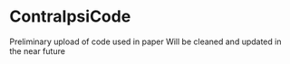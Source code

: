 # ContraIpsiCode
Preliminary upload of code used in paper
Will be cleaned and updated in the near future
